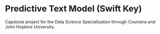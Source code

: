 # Predictive Text Model (Swift Key)

Capstone project for the Data Science Specialization through Coursera and John Hopkins University.
